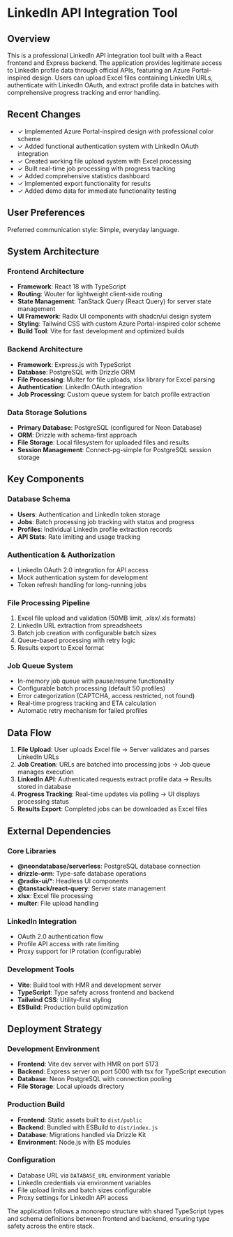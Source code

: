 # LinkedIn API Integration Tool

## Overview

This is a professional LinkedIn API integration tool built with a React frontend and Express backend. The application provides legitimate access to LinkedIn profile data through official APIs, featuring an Azure Portal-inspired design. Users can upload Excel files containing LinkedIn URLs, authenticate with LinkedIn OAuth, and extract profile data in batches with comprehensive progress tracking and error handling.

## Recent Changes

- ✓ Implemented Azure Portal-inspired design with professional color scheme
- ✓ Added functional authentication system with LinkedIn OAuth integration
- ✓ Created working file upload system with Excel processing
- ✓ Built real-time job processing with progress tracking
- ✓ Added comprehensive statistics dashboard
- ✓ Implemented export functionality for results
- ✓ Added demo data for immediate functionality testing

## User Preferences

Preferred communication style: Simple, everyday language.

## System Architecture

### Frontend Architecture
- **Framework**: React 18 with TypeScript
- **Routing**: Wouter for lightweight client-side routing
- **State Management**: TanStack Query (React Query) for server state management
- **UI Framework**: Radix UI components with shadcn/ui design system
- **Styling**: Tailwind CSS with custom Azure Portal-inspired color scheme
- **Build Tool**: Vite for fast development and optimized builds

### Backend Architecture
- **Framework**: Express.js with TypeScript
- **Database**: PostgreSQL with Drizzle ORM
- **File Processing**: Multer for file uploads, xlsx library for Excel parsing
- **Authentication**: LinkedIn OAuth integration
- **Job Processing**: Custom queue system for batch profile extraction

### Data Storage Solutions
- **Primary Database**: PostgreSQL (configured for Neon Database)
- **ORM**: Drizzle with schema-first approach
- **File Storage**: Local filesystem for uploaded files and results
- **Session Management**: Connect-pg-simple for PostgreSQL session storage

## Key Components

### Database Schema
- **Users**: Authentication and LinkedIn token storage
- **Jobs**: Batch processing job tracking with status and progress
- **Profiles**: Individual LinkedIn profile extraction records
- **API Stats**: Rate limiting and usage tracking

### Authentication & Authorization
- LinkedIn OAuth 2.0 integration for API access
- Mock authentication system for development
- Token refresh handling for long-running jobs

### File Processing Pipeline
1. Excel file upload and validation (50MB limit, .xlsx/.xls formats)
2. LinkedIn URL extraction from spreadsheets
3. Batch job creation with configurable batch sizes
4. Queue-based processing with retry logic
5. Results export to Excel format

### Job Queue System
- In-memory job queue with pause/resume functionality
- Configurable batch processing (default 50 profiles)
- Error categorization (CAPTCHA, access restricted, not found)
- Real-time progress tracking and ETA calculation
- Automatic retry mechanism for failed profiles

## Data Flow

1. **File Upload**: User uploads Excel file → Server validates and parses LinkedIn URLs
2. **Job Creation**: URLs are batched into processing jobs → Job queue manages execution
3. **LinkedIn API**: Authenticated requests extract profile data → Results stored in database
4. **Progress Tracking**: Real-time updates via polling → UI displays processing status
5. **Results Export**: Completed jobs can be downloaded as Excel files

## External Dependencies

### Core Libraries
- **@neondatabase/serverless**: PostgreSQL database connection
- **drizzle-orm**: Type-safe database operations
- **@radix-ui/***: Headless UI components
- **@tanstack/react-query**: Server state management
- **xlsx**: Excel file processing
- **multer**: File upload handling

### LinkedIn Integration
- OAuth 2.0 authentication flow
- Profile API access with rate limiting
- Proxy support for IP rotation (configurable)

### Development Tools
- **Vite**: Build tool with HMR and development server
- **TypeScript**: Type safety across frontend and backend
- **Tailwind CSS**: Utility-first styling
- **ESBuild**: Production build optimization

## Deployment Strategy

### Development Environment
- **Frontend**: Vite dev server with HMR on port 5173
- **Backend**: Express server on port 5000 with tsx for TypeScript execution
- **Database**: Neon PostgreSQL with connection pooling
- **File Storage**: Local uploads directory

### Production Build
- **Frontend**: Static assets built to `dist/public`
- **Backend**: Bundled with ESBuild to `dist/index.js`
- **Database**: Migrations handled via Drizzle Kit
- **Environment**: Node.js with ES modules

### Configuration
- Database URL via `DATABASE_URL` environment variable
- LinkedIn credentials via environment variables
- File upload limits and batch sizes configurable
- Proxy settings for LinkedIn API access

The application follows a monorepo structure with shared TypeScript types and schema definitions between frontend and backend, ensuring type safety across the entire stack.